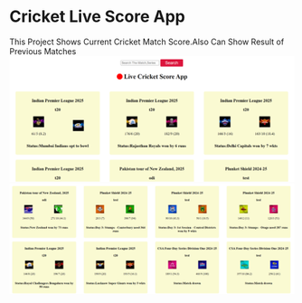 # Cricket Live Score App
This Project Shows Current Cricket Match Score.Also Can Show Result of Previous Matches
![image alt](https://github.com/imchatrasal007/ReactProject/blob/0156d3e23ecb9c575898637c2aa77aa87b0c61e6/Screenshot%202025-03-31%20202014.png)
![image alt](https://github.com/imchatrasal007/ReactProject/blob/5d35e30f77239a577ddb61d97165d2f6219ae099/Screenshot%202025-03-31%20202153.png)

